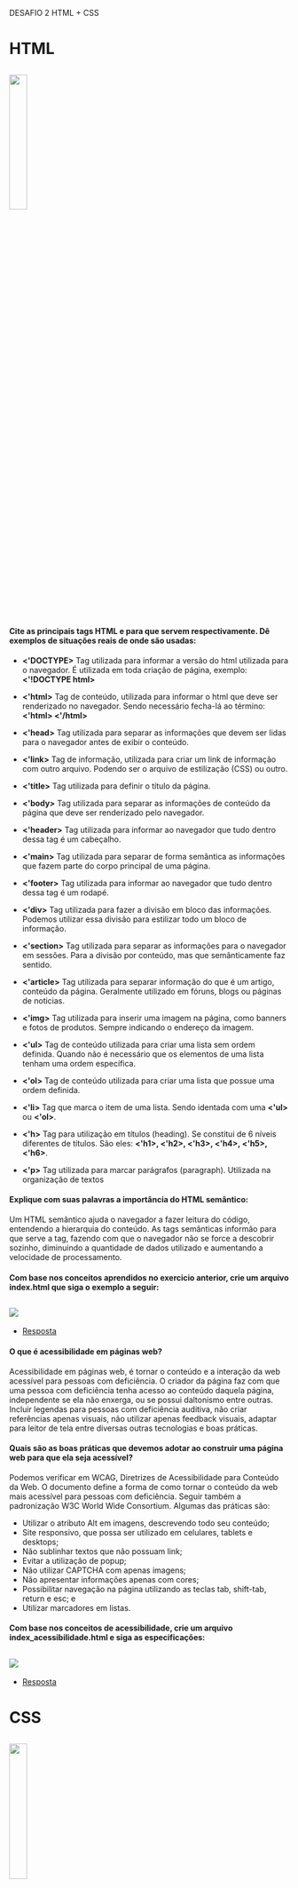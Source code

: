 DESAFIO 2 HTML + CSS

<h1>HTML</h1>
<h2><img src="https://ik.imagekit.io/3mfjmziiqmi/html5_gLbNm6lYH.png?updatedAt=1638140965020" style="width:25%"></h2>


 #### Cite as principais tags HTML e para que servem respectivamente. Dê exemplos de situações reais de onde são usadas:

- **<'DOCTYPE>** Tag utilizada para informar a versão do html utilizada para o navegador.
É utilizada em toda criação de página, exemplo:
**<'!DOCTYPE html>**

- **<'html>** Tag de conteúdo, utilizada para informar o html que deve ser renderizado no navegador. 
Sendo necessário fecha-lá ao término: **<'html>  <'/html>**

- **<'head>** Tag utilizada para separar as informações que devem ser lidas para o navegador antes de exibir o conteúdo.

- **<'link>** Tag de informação, utilizada para criar um link de informação com outro arquivo. 
Podendo ser o arquivo de estilização (CSS) ou outro.

- **<'title>** Tag utilizada para definir o título da página.

- **<'body>** Tag utilizada para separar as informações de conteúdo da página que deve ser renderizado pelo navegador.

- **<'header>** Tag utilizada para informar ao navegador que tudo dentro dessa tag é um cabeçalho.

- **<'main>** Tag utilizada para separar de forma semântica as informações que fazem parte do corpo principal de uma página.

- **<'footer>** Tag utilizada para informar ao navegador que tudo dentro dessa tag é um rodapé.

- **<'div>** Tag utilizada para fazer a divisão em bloco das informações. 
Podemos utilizar essa divisão para estilizar todo um bloco de informação.

- **<'section>** Tag utilizada para separar as informações para o navegador em sessões. 
Para a divisão por conteúdo, mas que semânticamente faz sentido.

- **<'article>** Tag utilizada para separar informação do que é um artigo, conteúdo da página. 
Geralmente utilizado em fóruns, blogs ou páginas de noticias.

- **<'img>** Tag utilizada para inserir uma imagem na página, como banners e fotos de produtos.
Sempre indicando o endereço da imagem.

- **<'ul>** Tag de conteúdo utilizada para criar uma lista sem ordem definida. 
Quando não é necessário que os elementos de uma lista tenham uma ordem específica.

- **<'ol>** Tag de conteúdo utilizada para criar uma lista que possue uma ordem definida.

- **<'li>** Tag que marca o item de uma lista. Sendo identada com uma **<'ul>** ou **<'ol>**.

- **<'h>** Tag para utilização em títulos (heading). Se constitui de 6 níveis diferentes de títulos. São eles:
**<'h1>, <'h2>, <'h3>, <'h4>, <'h5>, <'h6>**.

- **<'p>** Tag utilizada para marcar parágrafos (paragraph). Utilizada na organização de textos


#### Explique com suas palavras a importância do HTML semântico:

Um HTML semântico ajuda o navegador a fazer leitura do código, entendendo a hierarquia do conteúdo. 
As tags semânticas informão para que serve a tag, fazendo com que o navegador não se force a descobrir sozinho, diminuindo a quantidade de dados utilizado e aumentando a velocidade de processamento.

#### Com base nos conceitos aprendidos no exercicio anterior, crie um arquivo index.html que siga o exemplo a seguir:

<h2><img src="https://ik.imagekit.io/3mfjmziiqmi/exemploTela_dj_b24C9e.png?updatedAt=1638023430193"></h2>

- [Resposta](https://github.com/andmennos/trilhaFrontEnd/blob/main/Desafio-2/index.html)


#### O que é acessibilidade em páginas web?

Acessibilidade em páginas web, é tornar o conteúdo e a interação da web acessível para pessoas com deficiência.
O criador da página faz com que uma pessoa com deficiência tenha acesso ao conteúdo daquela página, independente se ela não enxerga, ou se possui daltonismo entre outras.
Incluir legendas para pessoas com deficiência auditiva, não criar referências apenas visuais, não utilizar apenas feedback visuais, adaptar para leitor de tela entre diversas outras tecnologias e boas práticas.

#### Quais são as boas práticas que devemos adotar ao construir uma página web para que ela seja acessível?

Podemos verificar em WCAG, Diretrizes de Acessibilidade para Conteúdo da Web. O documento define a forma de como tornar o conteúdo da web mais acessível para pessoas com deficiência.
Seguir também a padronização W3C World Wide Consortium.
Algumas das práticas são:
- Utilizar o atributo Alt em imagens, descrevendo todo seu conteúdo;
- Site responsivo, que possa ser utilizado em celulares, tablets e desktops;
- Não sublinhar textos que não possuam link;
- Evitar a utilização de popup;
- Não utilizar CAPTCHA com apenas imagens;
- Não apresentar informações apenas com cores; 
- Possibilitar navegação na página utilizando as teclas tab, shift-tab, return e esc; e
- Utilizar marcadores em listas.

#### Com base nos conceitos de acessibilidade, crie um arquivo index_acessibilidade.html e siga as especificações:

<h2><img src= "https://ik.imagekit.io/3mfjmziiqmi/exemploAcessibilidade_574eMXMq7.png?updatedAt=1638143006557"></h2>


- [Resposta](https://github.com/andmennos/trilhaFrontEnd/blob/main/Desafio-2/index_acessibilidade.html)

<h1>CSS</h1>
<h2><img src="https://ik.imagekit.io/3mfjmziiqmi/css3_BymCYK0tl1B.png?updatedAt=1638140975887"style="width:25%"></h2>

#### Explique com suas palavras a importância do CSS:
Como todo o HTML serve para criar a estrutura de uma página, o CSS irá funcionar como parte externa, visual, o estilo de uma página web.
Toda a parte estética de uma página é feita com CSS, fazendo com que a página criada seja mais atrativa, melhorando a experiência do usuário e sua usabilidade.
É criada em um arquivo diferente do HTML e pode ser aplicada em mais de uma página.
Separando as funções, também temos a melhoria no tempo de processamento de uma página.


#### Explique a diferença entre class e id:
- **id:** Dentro de um HTML só se pode ter um elemento com id. 
O id é único, é identificada com # dentro de um arquivo de estilo e está no topo da hierarquia entre os seletores, com força 100.

- **class:** Pode ser multipla, podemos utilizar mais de uma vez Utilizando o seletor class, é possível utilizar a mesma formatação/estilização em mais de um elemento.
Class pode ser multipla, possui força 10 entre os seletores e é identificada com . dentro de um arquivo de estilo.


#### Como podemos fazer a inserção do CSS na página?

- **CSS Inline:** Podemos adicionar uma propriedade style em alguma tag, dentro do style e entre aspas, propriedade: valor. 
<'p style="font-size: 15px">Teste de texto<'/p>;

- **Tag style:** Podemos abrir uma tag <'style> dentro do <'head>', selecionar o elemento e propriedade: valor
<'head>
    <'title>Teste de texto<'/title>
'
    <'style>
        p {
            font-size: 15px
        }
    <'/style'>
<'/head>
 
 - **Arquivo externo:** Utilizando a tag link e referenciando seu relacionamento com a propriedade rel e endereço de referência com href. 
 '<'link rel="stylesheet" href="style.css">'
 A forma mais indicada de se fazer para separar os tipos de códigos, 
 criando a possibilidade de aplicar o mesmo código em CSS em outros arquivos HTML. 

#### Explique o que é encadeamento e agrupamento de seletores:

- Com o encadeamento de seletores, podemos selecionar elementos específicos em um HTML. Exemplo
.conteudo li h2 {font-size: 15px;}


- Com o agrupamento de seletores, podemos adicionar diversos elementos do HTML dentro de um mesmo bloco de código de CSS, 
separando cada seletor por virgula, exemplo:
.conteudo, .principal, .conteudo-beneficios, .mapa-conteudo, .video {font-size:15px;}


#### O que é box-model e dê 3 exemplos de aplicação:

Box-model ou modelo de caixa, é o total de espaço que o elemento ocupa na tela, sendo que os mesmos são exibidos em formato de caixa, são retangulares ou quadrados.
Existem algumas propriedades do CSS que interfere no cálculo desse espaço, como border, margin, padding, width e height.

**Aplicação:**
- Desenvolvimento do layout de páginas;
- Posição, tamanho e espaçamentos dos elementos; e
- Manipular o comportamento dos elementos.

#### Explique a diferença entre margin e padding:

- padding: Adiciona um espaçamento interno, entre a borda do elemento e o texto/conteúdo; e
- margin: Manipula o espaçamento externo de um elemento, sua margem.

#### Explique o que é position e dê um exemplo de cada.
Position é uma propriedade que define como um elemento pode ser posicionado,
e trabalha em conjunto com as outras propriedades top, bottom, right e left.

Tipos de position:
- position: static: O padrão de qualquer elemento;
- position: fixed: Faz o elemento ficar fixado na página. Posicionado de acordo com a viewport.
- position: sticky: Posicionado com base na posição de rolagem da tela. Fica fixo quando tocado pelas "paredes" da tela.
- position: relative: Posicionado em relação a ele mesmo.
- position: absolute: Posicionado em relação ao elemento mais próximo do position:relative ou absoluto ao corpo da página.


#### Crie um arquivo index_tabuleiro.html, nele você irá criar 2 tabuleiros iguais ao da figura 2, sendo que o primeiro será usando a tag **DIV** e o segundo usando a tag **TABLE**.


<h2 style="text-align:center"><img src="https://ik.imagekit.io/3mfjmziiqmi/TABULEIRO_JR2VsFqgq.png?updatedAt=1638143293656"></h2>


- [Resposta](https://github.com/andmennos/trilhaFrontEnd/blob/main/Desafio-2/index_tabuleiro.html)